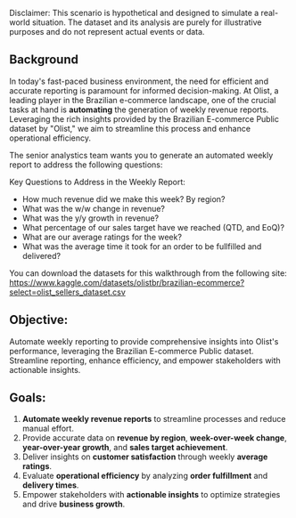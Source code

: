 
Disclaimer: This scenario is hypothetical and designed to simulate a real-world situation. The dataset and its analysis are purely for illustrative purposes and do not represent actual events or data.

## Background 
In today's fast-paced business environment, the need for efficient and accurate reporting is paramount for informed decision-making. At Olist, a leading player in the Brazilian e-commerce landscape, one of the crucial tasks at hand is **automating** the generation of weekly revenue reports. Leveraging the rich insights provided by the Brazilian E-commerce Public dataset by "Olist," we aim to streamline this process and enhance operational efficiency.

The senior analystics team wants you to generate an automated weekly report to address the following questions:

Key Questions to Address in the Weekly Report:

* How much revenue did we make this week? By region?
* What was the w/w change in revenue?
* What was the y/y growth in revenue?
* What percentage of our sales target have we reached (QTD, and EoQ)?
* What are our average ratings for the week?
* What was the average time it took for an order to be fullfilled and delivered?

You can download the datasets for this walkthrough from the following site: 
https://www.kaggle.com/datasets/olistbr/brazilian-ecommerce?select=olist_sellers_dataset.csv

## Objective:

Automate weekly reporting to provide comprehensive insights into Olist's performance, leveraging the Brazilian E-commerce Public dataset. Streamline reporting, enhance efficiency, and empower stakeholders with actionable insights.

## Goals:

1. **Automate weekly revenue reports** to streamline processes and reduce manual effort.
2. Provide accurate data on **revenue by region**, **week-over-week change**, **year-over-year growth**, and **sales target achievement**.
3. Deliver insights on **customer satisfaction** through weekly **average ratings**.
4. Evaluate **operational efficiency** by analyzing **order fulfillment** and **delivery times**.
5. Empower stakeholders with **actionable insights** to optimize strategies and drive **business growth**.
